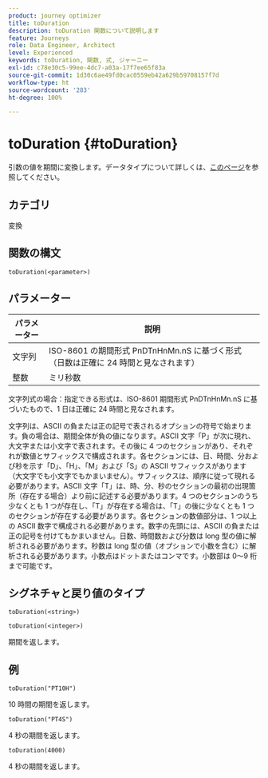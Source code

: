 ```yaml
---
product: journey optimizer
title: toDuration
description: toDuration 関数について説明します
feature: Journeys
role: Data Engineer, Architect
level: Experienced
keywords: toDuration, 関数, 式, ジャーニー
exl-id: c78e30c5-99ee-4dc7-a03a-17f7ee65f83a
source-git-commit: 1d30c6ae49fd0cac0559eb42a629b59708157f7d
workflow-type: ht
source-wordcount: '283'
ht-degree: 100%

---
```


# toDuration {#toDuration}

引数の値を期間に変換します。データタイプについて詳しくは、[このページ](../expression/data-types.md)を参照してください。

## カテゴリ

変換

## 関数の構文

`toDuration(<parameter>)`

## パラメーター

| パラメーター | 説明 |
|--- |--- |
| 文字列 | ISO-8601 の期間形式 PnDTnHnMn.nS に基づく形式（日数は正確に 24 時間と見なされます） |
| 整数 | ミリ秒数 |

文字列式の場合：指定できる形式は、ISO-8601 期間形式 PnDTnHnMn.nS に基づいたもので、1 日は正確に 24 時間と見なされます。

文字列は、ASCII の負または正の記号で表されるオプションの符号で始まります。負の場合は、期間全体が負の値になります。ASCII 文字「P」が次に現れ、大文字または小文字で表されます。その後に 4 つのセクションがあり、それぞれが数値とサフィックスで構成されます。各セクションには、日、時間、分および秒を示す「D」、「H」、「M」および「S」の ASCII サフィックスがあります（大文字でも小文字でもかまいません）。サフィックスは、順序に従って現れる必要があります。ASCII 文字「T」は、時、分、秒のセクションの最初の出現箇所（存在する場合）より前に記述する必要があります。4 つのセクションのうち少なくとも 1 つが存在し、「T」が存在する場合は、「T」の後に少なくとも 1 つのセクションが存在する必要があります。各セクションの数値部分は、1 つ以上の ASCII 数字で構成される必要があります。数字の先頭には、ASCII の負または正の記号を付けてもかまいません。日数、時間数および分数は long 型の値に解析される必要があります。秒数は long 型の値（オプションで小数を含む）に解析される必要があります。小数点はドットまたはコンマです。小数部は 0～9 桁まで可能です。

## シグネチャと戻り値のタイプ

`toDuration(<string>)`

`toDuration(<integer>)`

期間を返します。

## 例

`toDuration("PT10H")`

10 時間の期間を返します。

`toDuration("PT4S")`

4 秒の期間を返します。

`toDuration(4000)`

4 秒の期間を返します。
